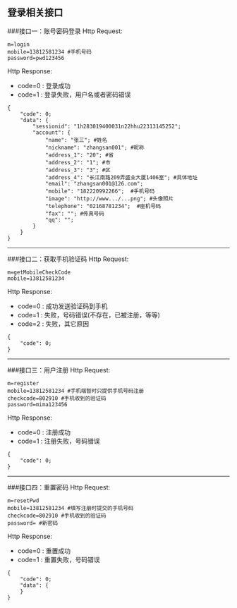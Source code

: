 登录相关接口
---

###接口一：账号密码登录
Http Request: 

```
m=login
mobile=13812581234 #手机号码
password=pwd123456
```


Http Response:

- code=0 : 登录成功
- code=1 : 登录失败，用户名或者密码错误

``` 
{ 
    "code": 0;
    "data": {
    	"sessionid": "1h283019400031n22hhu22313145252";
    	"account": {
    		"name": "张三"; #姓名
    		"nickname": "zhangsan001"; #昵称
    		"address_1": "20"; #省
    		"address_2": "1"; #市
    		"address_3": "3"; #区
    		"address_4": "长江南路209弄盛业大厦1406室"; #具体地址
    		"email": "zhangsan001@126.com"; 
    		"mobile": "182220992266";  #手机号码
    		"image": "http://www.../...png"; #头像照片
    		"telephone": "02168781234";  #座机号码
    		"fax": ""; #传真号码
    		"qq": ""; 
    	}
    }
} 
```

---
###接口二：获取手机验证码
Http Request: 

```
m=getMobileCheckCode
mobile=13812581234
```

Http Response:

- code=0 : 成功发送验证码到手机
- code=1 : 失败，号码错误(不存在，已被注册，等等)
- code=2 : 失败，其它原因

``` 
{ 
    "code": 0; 
} 
```

---
###接口三：用户注册
Http Request: 

```
m=register
mobile=13812581234 #手机端暂时只提供手机号码注册
checkcode=802910 #手机收到的验证码
password=mima123456
```

Http Response:

- code=0 : 注册成功
- code=1 : 注册失败，号码错误

``` 
{ 
    "code": 0;   
} 
```
---
###接口四：重置密码
Http Request: 

```
m=resetPwd
mobile=13812581234 #填写注册时提交的手机号码
checkcode=802910 #手机收到的验证码
password= #新密码
```

Http Response:

- code=0 : 重置成功
- code=1 : 重置失败，号码错误

``` 
{ 
    "code": 0;
    "data": {
    }    
} 
```